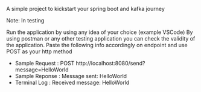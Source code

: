 A simple project to kickstart your spring boot and kafka journey

Note: In testing

Run the application by using any idea of your choice (example VSCode)
By using postman or any other testing application you can check the validity of the application. Paste the following info accordingly on endpoint and use POST as your http method 
- Sample Request : POST http://localhost:8080/send?message=HelloWorld
- Sample Reponse : Message sent: HelloWorld
- Terminal Log : Received message: HelloWorld
